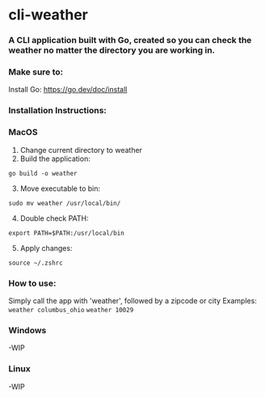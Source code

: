 # cli-weather
### A CLI application built with Go, created so you can check the weather no matter the directory you are working in.
### Make sure to:
Install Go: https://go.dev/doc/install
### Installation Instructions:
### MacOS
1. Change current directory to weather
2. Build the application:
```
go build -o weather
```
3. Move executable to bin:
```
sudo mv weather /usr/local/bin/
```
4. Double check PATH:
```
export PATH=$PATH:/usr/local/bin
```
5. Apply changes:
```
source ~/.zshrc
```
### How to use:
Simply call the app with 'weather', followed by a zipcode or city
Examples:
```weather columbus_ohio```
```weather 10029```
### Windows
-WIP
### Linux
-WIP
